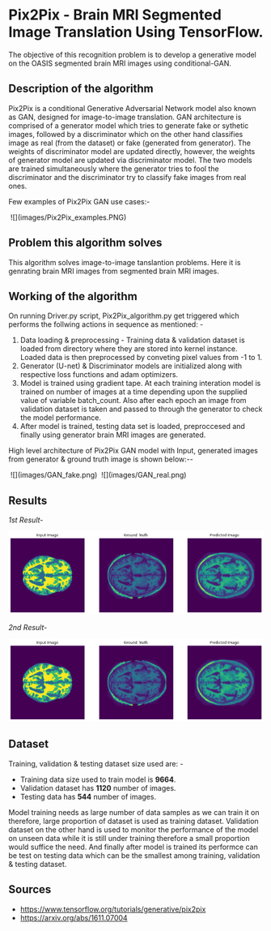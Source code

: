 # Pix2Pix - Brain MRI Segmented Image Translation Using TensorFlow.
The objective of this recognition problem is to develop a generative model on the OASIS segmented brain MRI images using conditional-GAN.

## Description of the algorithm
Pix2Pix is a conditional Generative Adversarial Network model also known as GAN, designed for image-to-image translation.
GAN architecture is comprised of a generator model which tries to generate fake or sythetic images, followed by a discriminator which on the other hand classifies image as real (from the dataset) or fake (generated from generator).
The weights of discriminator model are updated directly, however, the weights of generator model are updated via discriminator model. The two models are trained simultaneously where the generator tries to fool the discriminator and the discriminator try to classify fake images from real ones.

Few examples of Pix2Pix GAN use cases:- 

<img align="center">
![](images/Pix2Pix_examples.PNG)

## Problem this algorithm solves
This algorithm solves image-to-image tanslantion problems. Here it is genrating brain MRI images from segmented brain MRI images.

## Working of the algorithm
On running Driver.py script, Pix2Pix_algorithm.py get triggered which performs the follwing actions in sequence as mentioned: -

1. Data loading & preprocessing - Training data & validation dataset is loaded from directory where they are stored into kernel instance. Loaded data is then preprocessed by conveting pixel values from -1 to 1.
1. Generator (U-net) & Discriminator models are initialized along with respective loss functions and adam optimizers.
1. Model is trained using gradient tape. At each training interation model is trained on number of images at a time depending upon the supplied value of variable batch_count. Also after each epoch an image from validation dataset is taken and passed to through the generator to check the model performance.
1. After model is trained, testing data set is loaded, preproccesed and finally using generator brain MRI images are generated.

High level architecture of Pix2Pix GAN model with Input, generated images from generator & ground truth image is shown below:--

<img align="center">
![](images/GAN_fake.png)


<img align="center">
![](images/GAN_real.png)


## Results
*1st Result-*

![](images/Result1.png)

*2nd Result-*

![](images/Result2.png)


## Dataset
Training, validation & testing dataset size used are: -
* Training data size used to train model is **9664**.
* Validation dataset has **1120** number of images.
* Testing data has **544** number of images.  

Model training needs as large number of data samples as we can train it on therefore, large proportion of dataset is used as training dataset. Validation dataset on the other hand is used to monitor the performance of the model on unseen data while it is still under training therefore a small proportion would suffice the need. And finally after model is trained its performce can be test on testing data which can be the smallest among training, validation & testing dataset.


## Sources
* https://www.tensorflow.org/tutorials/generative/pix2pix
* https://arxiv.org/abs/1611.07004